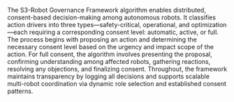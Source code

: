 The S3-Robot Governance Framework algorithm enables distributed, consent-based decision-making among autonomous robots. It classifies action drivers into three types—safety-critical, operational, and optimization—each requiring a corresponding consent level: automatic, active, or full. The process begins with proposing an action and determining the necessary consent level based on the urgency and impact scope of the action. For full consent, the algorithm involves presenting the proposal, confirming understanding among affected robots, gathering reactions, resolving any objections, and finalizing consent. Throughout, the framework maintains transparency by logging all decisions and supports scalable multi-robot coordination via dynamic role selection and established consent patterns.
